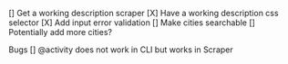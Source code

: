 [] Get a working description scraper
[X] Have a working description css selector
[X] Add input error validation
[] Make cities searchable
[] Potentially add more cities?


Bugs
[] @activity does not work in CLI but works in Scraper
